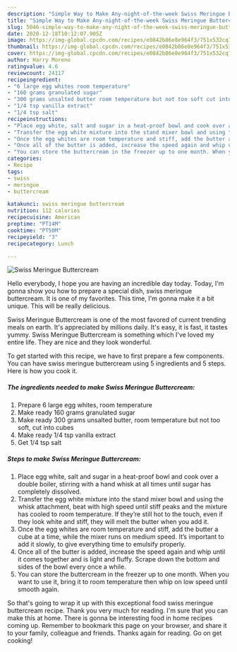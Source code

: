 ```yaml
---
description: "Simple Way to Make Any-night-of-the-week Swiss Meringue Buttercream"
title: "Simple Way to Make Any-night-of-the-week Swiss Meringue Buttercream"
slug: 5046-simple-way-to-make-any-night-of-the-week-swiss-meringue-buttercream
date: 2020-12-18T10:12:07.905Z
image: https://img-global.cpcdn.com/recipes/e0842b86e8e964f3/751x532cq70/swiss-meringue-buttercream-recipe-main-photo.jpg
thumbnail: https://img-global.cpcdn.com/recipes/e0842b86e8e964f3/751x532cq70/swiss-meringue-buttercream-recipe-main-photo.jpg
cover: https://img-global.cpcdn.com/recipes/e0842b86e8e964f3/751x532cq70/swiss-meringue-buttercream-recipe-main-photo.jpg
author: Harry Moreno
ratingvalue: 4.6
reviewcount: 24117
recipeingredient:
- "6 large egg whites room temperature"
- "160 grams granulated sugar"
- "300 grams unsalted butter room temperature but not too soft cut into cubes"
- "1/4 tsp vanilla extract"
- "1/4 tsp salt"
recipeinstructions:
- "Place egg white, salt and sugar in a heat-proof bowl and cook over a double boiler, stirring with a hand whisk at all times until sugar has completely dissolved."
- "Transfer the egg white mixture into the stand mixer bowl and using the whisk attachment, beat with high speed until stiff peaks and the mixture has cooled to room temperature. If they’re still hot to the touch, even if they look white and stiff, they will melt the butter when you add it."
- "Once the egg whites are room temperature and stiff, add the butter a cube at a time, while the mixer runs on medium speed. It’s important to add it slowly, to give everything time to emulsify properly."
- "Once all of the butter is added, increase the speed again and whip until it comes together and is light and fluffy. Scrape down the bottom and sides of the bowl every once a while."
- "You can store the buttercream in the freezer up to one month. When you want to use it, bring it to room temperature then whip on low speed until smooth again."
categories:
- Recipe
tags:
- swiss
- meringue
- buttercream

katakunci: swiss meringue buttercream 
nutrition: 112 calories
recipecuisine: American
preptime: "PT14M"
cooktime: "PT50M"
recipeyield: "3"
recipecategory: Lunch

---
```



![Swiss Meringue Buttercream](https://img-global.cpcdn.com/recipes/e0842b86e8e964f3/751x532cq70/swiss-meringue-buttercream-recipe-main-photo.jpg)

Hello everybody, I hope you are having an incredible day today. Today, I'm gonna show you how to prepare a special dish, swiss meringue buttercream. It is one of my favorites. This time, I'm gonna make it a bit unique. This will be really delicious.

Swiss Meringue Buttercream is one of the most favored of current trending meals on earth. It's appreciated by millions daily. It's easy, it is fast, it tastes yummy. Swiss Meringue Buttercream is something which I've loved my entire life. They are nice and they look wonderful.




To get started with this recipe, we have to first prepare a few components. You can have swiss meringue buttercream using 5 ingredients and 5 steps. Here is how you cook it.

<!--inarticleads1-->

##### The ingredients needed to make Swiss Meringue Buttercream:

1. Prepare 6 large egg whites, room temperature
1. Make ready 160 grams granulated sugar
1. Make ready 300 grams unsalted butter, room temperature but not too soft, cut into cubes
1. Make ready 1/4 tsp vanilla extract
1. Get 1/4 tsp salt




<!--inarticleads2-->

##### Steps to make Swiss Meringue Buttercream:

1. Place egg white, salt and sugar in a heat-proof bowl and cook over a double boiler, stirring with a hand whisk at all times until sugar has completely dissolved.
1. Transfer the egg white mixture into the stand mixer bowl and using the whisk attachment, beat with high speed until stiff peaks and the mixture has cooled to room temperature. If they’re still hot to the touch, even if they look white and stiff, they will melt the butter when you add it.
1. Once the egg whites are room temperature and stiff, add the butter a cube at a time, while the mixer runs on medium speed. It’s important to add it slowly, to give everything time to emulsify properly.
1. Once all of the butter is added, increase the speed again and whip until it comes together and is light and fluffy. Scrape down the bottom and sides of the bowl every once a while.
1. You can store the buttercream in the freezer up to one month. When you want to use it, bring it to room temperature then whip on low speed until smooth again.




So that's going to wrap it up with this exceptional food swiss meringue buttercream recipe. Thank you very much for reading. I'm sure that you can make this at home. There is gonna be interesting food in home recipes coming up. Remember to bookmark this page on your browser, and share it to your family, colleague and friends. Thanks again for reading. Go on get cooking!
